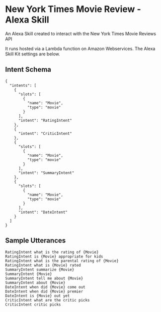 # New York Times Movie Review - Alexa Skill
An Alexa Skill created to interact with the New York Times Movie Reviews API

It runs hosted via a Lambda function on Amazon Webservices. The Alexa Skill Kit settings are below.

## Intent Schema
```
{
  "intents": [
    {
      "slots": [
        {
          "name": "Movie",
          "type": "movie"
        }
      ],
      "intent": "RatingIntent"
    },
    {
      "intent": "CriticIntent"
    },
    {
      "slots": [
        {
          "name": "Movie",
          "type": "movie"
        }
      ],
      "intent": "SummaryIntent"
    },
    {
      "slots": [
        {
          "name": "Movie",
          "type": "movie"
        }
      ],
      "intent": "DateIntent"
    }
  ]
}
```
## Sample Utterances
```
RatingIntent what is the rating of {Movie}
RatingIntent is {Movie} appropriate for kids
RatingIntent what is the parental rating of {Movie}
RatingIntent what is {Movie} rated
SummaryIntent summarize {Movie}
SummaryIntent {Movie}
SummaryIntent tell me about {Movie}
SummaryIntent about {Movie}
DateIntent when did {Movie} come out
DateIntent when did {Movie} premier
DateIntent is {Movie} out yet
CriticIntent what are the critic picks
CriticIntent critic picks
```
